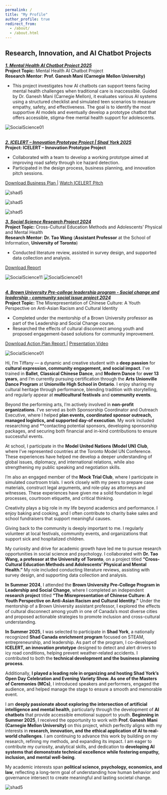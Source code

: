 ```yaml
---
permalink: /
title: "My Profile"
author_profile: true
redirect_from: 
  - /about/
  - /about.html
---
```

## Research, Innovation, and AI Chatbot Projects

<a href="https://tiffanyjtfu.github.io/TiffanyFu/teaching/MentalHealthAIChatbotProject" target='_blank'><i>**1. Mental Health AI Chatbot Project 2025**</i></a>
<br>**Project Topic:** Mental Health AI Chatbot Project
<br>**Research Mentor**: **Prof. Ganesh Mani (Carnegie Mellon University)**
* This project investigates how AI chatbots can support teens facing mental health challenges when traditional care is inaccessible. Guided by Dr. Ganesh Mani (Carnegie Mellon), it evaluates various AI systems using a structured checklist and simulated teen scenarios to measure empathy, safety, and effectiveness. The goal is to identify the most supportive AI models and eventually develop a prototype chatbot that offers accessible, stigma-free mental health support for adolescents.<br>

![SocialScience01](https://tiffanyjtfu.github.io/TiffanyFu/images/ai1.png)

<br><a href="https://tiffanyjtfu.github.io/TiffanyFu/teaching/InnovationProject" target='_blank'><i>**2. ICELERT – Innovation Prototype Project | Shad York 2025**</i></a>
<br>**Project: ICELERT – Innovation Prototype Project** 
* Collaborated with a team to develop a working prototype aimed at improving road safety through ice hazard detection.
* Participated in the design process, business planning, and innovation pitch sessions.

<a href="https://tiffanyjtfu.github.io/TiffanyFu/files/ICELERT - Business Plan.pdf" target="_blank" rel="noopener noreferrer">Download Business Plan
</a> | <a href="https://tiffanyjtfu.github.io/TiffanyFu/files/DE 60s VID.mp4" target="_blank" rel="noopener noreferrer">Watch ICELERT Pitch</a>&nbsp;
<br>

![shad5](https://tiffanyjtfu.github.io/TiffanyFu/images/shadproject1.png)

![shad5](https://tiffanyjtfu.github.io/TiffanyFu/images/shad5.jpg)

![shad5](https://tiffanyjtfu.github.io/TiffanyFu/images/shad3.jpeg)

<a href="https://tiffanyjtfu.github.io/TiffanyFu/teaching/SocialScienceResearchProject" target='_blank'><i>**3. Social Science Research Project 2024**</i></a>
<br>**Project Topic:** Cross-Cultural Education Methods and Adolescents’ Physical and Mental Health
<br>**Research Mentor**: **Dr. Tao Wang** (**Assistant Professor** at the School of Information, **University of Toronto**)
* Conducted literature review, assisted in survey design, and supported data collection and analysis.<br>

<a href="https://tiffanyjtfu.github.io/TiffanyFu/files/AMH_PS_0608.pdf" target="_blank" rel="noopener noreferrer">Download Report</a>&nbsp;
<br>

![SocialScience11](https://tiffanyjtfu.github.io/TiffanyFu/images/socialscienceproject11.JPG)
![SocialScience01](https://tiffanyjtfu.github.io/TiffanyFu/images/socialscienceproject1.jpg)

<br><a href="https://tiffanyjtfu.github.io/TiffanyFu/teaching/SocialScienceResearchProject-1" target='_blank'><i>**4. Brown University Pre-college leadership program - Social change and leadership - community social issue project 2024**</i></a>
<br>**Project Topic:** The Misrepresentation of Chinese Culture: A Youth Perspective on Anti-Asian Racism and Cultural Identity
* Completed under the mentorship of a Brown University professor as part of the Leadership and Social Change course.
* Researched the effects of cultural disconnect among youth and proposed engagement-based solutions for community improvement.

<a href="https://tiffanyjtfu.github.io/TiffanyFu/files/Step 8B_ Action plan Final Report - Tiffany Fu.pdf" target="_blank" rel="noopener noreferrer">Download Action Plan Report
</a> | <a href="https://tiffanyjtfu.github.io/TiffanyFu/files/Action plan Presentation.mp4" target="_blank" rel="noopener noreferrer">Presentation Video</a>&nbsp;
<br>

![SocialScience01](https://tiffanyjtfu.github.io/TiffanyFu/images/socialsciencebrown.png)

Hi, I’m Tiffany — a dynamic and creative student with a **deep passion** for **cultural expression, community engagement, and social impact**. I’ve trained in **Ballet**, **Classical Chinese Dance**, and **Modern Dance** for **over 13 years**, and I’m currently pursuing certification through the **Arts Unionville Dance Program** at **Unionville High School in Ontario**. I enjoy sharing my cultural heritage through performance, blending tradition with storytelling, and regularly appear at **multicultural festivals** and **community events**.

Beyond the performing arts, I’m actively involved in **non-profit organizations**. I’ve served as both Sponsorship Coordinator and Outreach Executive, where I helped **plan events, coordinated sponsor outreach, managed logistics, and supported day-of execution**. My work included researching and **contacting potential sponsors, developing sponsorship packages, and securing both financial and in-kind contributions to ensure successful events.

At school, I participate in the **Model United Nations (Model UN) Club**, where I’ve represented countries at the Toronto Model UN Conference. These experiences have helped me develop a deeper understanding of global issues, diplomacy, and international relations, while also strengthening my public speaking and negotiation skills.

I’m also an engaged member of the **Mock Trial Club**, where I participate in simulated courtroom trials. I work closely with my peers to prepare case materials, construct legal arguments, and role-play as attorneys and witnesses. These experiences have given me a solid foundation in legal processes, courtroom etiquette, and critical thinking.

Creativity plays a big role in my life beyond academics and performance. I enjoy baking and cooking, and I often contribute to charity bake sales and school fundraisers that support meaningful causes.

Giving back to the community is deeply important to me. I regularly volunteer at local festivals, community events, and organizations that support sick and hospitalized children.

My curiosity and drive for academic growth have led me to pursue research opportunities in social science and psychology. I collaborated with **Dr. Tao Wang, a professor at the University of Toronto**, on a project titled **“Cross-Cultural Education Methods and Adolescents’ Physical and Mental Health.”** My role included conducting literature reviews, assisting with survey design, and supporting data collection and analysis.

**In Summer 2024**, I attended the **Brown University Pre-College Program in Leadership and Social Change**, where I completed an independent **research project** titled **“The Misrepresentation of Chinese Culture: A Youth Perspective on Anti-Asian Racism and Cultural Identity.”** Under the mentorship of a Brown University assistant professor, I explored the effects of cultural disconnect among youth in one of Canada’s most diverse cities and proposed actionable strategies to promote inclusion and cross-cultural understanding.

**In Summer 2025**, I was selected to participate in **Shad York**, a nationally recognized **Shad Canada enrichment program** focused on STEAM, entrepreneurship, and leadership. As part of the program, I co-developed **ICELERT, an innovation prototype** designed to detect and alert drivers to icy road conditions, helping prevent weather-related accidents. I contributed to both the **technical development and the business planning process**.

Additionally, **I played a leading role in organizing and hosting Shad York’s Open Day Celebration and Evening Variety Show. As one of the Masters of Ceremonies (MCs)**, I introduced speakers and performers, engaged the audience, and helped manage the stage to ensure a smooth and memorable event.

I am **deeply passionate about exploring the intersection of artificial intelligence and mental health**, particularly through the development of **AI chatbots** that provide accessible emotional support to youth. **Beginning in Summer 2025**, I received the opportunity to work with **Prof. Ganesh Mani (Carnegie Mellon University)** on this project, which perfectly aligns with my interests in **research, innovation, and the ethical application of AI to real-world challenges**. I am continuing to advance this work by building on my research, refining my methods, and expanding its impact. I am eager to contribute my curiosity, analytical skills, and dedication to **developing AI systems that demonstrate technical excellence while fostering empathy, inclusion, and mental well-being**.

My academic interests span **political science, psychology, economics, and law**, reflecting a long-term goal of understanding how human behavior and governance intersect to create meaningful and lasting societal change.

![shad5](https://tiffanyjtfu.github.io/TiffanyFu/images/tiffanyprofile1.JPG)




